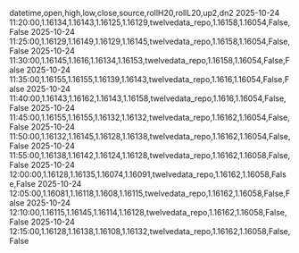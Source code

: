 datetime,open,high,low,close,source,rollH20,rollL20,up2,dn2
2025-10-24 11:20:00,1.16134,1.16143,1.16125,1.16129,twelvedata_repo,1.16158,1.16054,False,False
2025-10-24 11:25:00,1.16129,1.16149,1.16129,1.16145,twelvedata_repo,1.16158,1.16054,False,False
2025-10-24 11:30:00,1.16145,1.1616,1.16134,1.16153,twelvedata_repo,1.16158,1.16054,False,False
2025-10-24 11:35:00,1.16155,1.16155,1.16139,1.16143,twelvedata_repo,1.1616,1.16054,False,False
2025-10-24 11:40:00,1.16143,1.16162,1.16143,1.16158,twelvedata_repo,1.1616,1.16054,False,False
2025-10-24 11:45:00,1.16155,1.16155,1.16132,1.16132,twelvedata_repo,1.16162,1.16054,False,False
2025-10-24 11:50:00,1.16132,1.16145,1.16128,1.16138,twelvedata_repo,1.16162,1.16054,False,False
2025-10-24 11:55:00,1.16138,1.16142,1.16124,1.16128,twelvedata_repo,1.16162,1.16058,False,False
2025-10-24 12:00:00,1.16128,1.16135,1.16074,1.16091,twelvedata_repo,1.16162,1.16058,False,False
2025-10-24 12:05:00,1.16081,1.16118,1.1608,1.16115,twelvedata_repo,1.16162,1.16058,False,False
2025-10-24 12:10:00,1.16115,1.16145,1.16114,1.16128,twelvedata_repo,1.16162,1.16058,False,False
2025-10-24 12:15:00,1.16128,1.16138,1.16108,1.16132,twelvedata_repo,1.16162,1.16058,False,False
